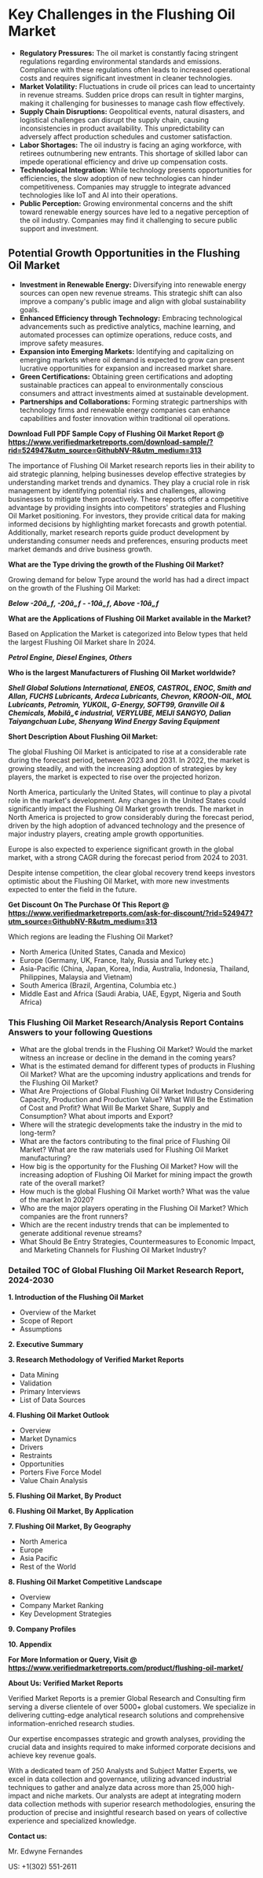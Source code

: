 <p class="">    <h1>Key Challenges in the Flushing Oil Market</h1>    <ul>        <li>            <strong>Regulatory Pressures:</strong> The oil market is constantly facing stringent regulations regarding environmental standards and emissions. Compliance with these regulations often leads to increased operational costs and requires significant investment in cleaner technologies.        </li>        <li>            <strong>Market Volatility:</strong> Fluctuations in crude oil prices can lead to uncertainty in revenue streams. Sudden price drops can result in tighter margins, making it challenging for businesses to manage cash flow effectively.        </li>        <li>            <strong>Supply Chain Disruptions:</strong> Geopolitical events, natural disasters, and logistical challenges can disrupt the supply chain, causing inconsistencies in product availability. This unpredictability can adversely affect production schedules and customer satisfaction.        </li>        <li>            <strong>Labor Shortages:</strong> The oil industry is facing an aging workforce, with retirees outnumbering new entrants. This shortage of skilled labor can impede operational efficiency and drive up compensation costs.        </li>        <li>            <strong>Technological Integration:</strong> While technology presents opportunities for efficiencies, the slow adoption of new technologies can hinder competitiveness. Companies may struggle to integrate advanced technologies like IoT and AI into their operations.        </li>        <li>            <strong>Public Perception:</strong> Growing environmental concerns and the shift toward renewable energy sources have led to a negative perception of the oil industry. Companies may find it challenging to secure public support and investment.        </li>    </ul>    <h2>Potential Growth Opportunities in the Flushing Oil Market</h1>    <ul>        <li>            <strong>Investment in Renewable Energy:</strong> Diversifying into renewable energy sources can open new revenue streams. This strategic shift can also improve a company's public image and align with global sustainability goals.        </li>        <li>            <strong>Enhanced Efficiency through Technology:</strong> Embracing technological advancements such as predictive analytics, machine learning, and automated processes can optimize operations, reduce costs, and improve safety measures.        </li>        <li>            <strong>Expansion into Emerging Markets:</strong> Identifying and capitalizing on emerging markets where oil demand is expected to grow can present lucrative opportunities for expansion and increased market share.        </li>        <li>            <strong>Green Certifications:</strong> Obtaining green certifications and adopting sustainable practices can appeal to environmentally conscious consumers and attract investments aimed at sustainable development.        </li>        <li>            <strong>Partnerships and Collaborations:</strong> Forming strategic partnerships with technology firms and renewable energy companies can enhance capabilities and foster innovation within traditional oil operations.        </li>    </ul></p><p class=""><strong>Download Full PDF Sample Copy of Flushing Oil Market Report @ <a href="https://www.verifiedmarketreports.com/download-sample/?rid=524947&utm_source=GithubNV-R&utm_medium=313" target="_blank">https://www.verifiedmarketreports.com/download-sample/?rid=524947&utm_source=GithubNV-R&utm_medium=313</a></strong></p><p>The importance of&nbsp;Flushing Oil Market research reports lies in their ability to aid strategic planning, helping businesses develop effective strategies by understanding market trends and dynamics. They play a crucial role in risk management by identifying potential risks and challenges, allowing businesses to mitigate them proactively. These reports offer a competitive advantage by providing insights into competitors' strategies and Flushing Oil Market positioning. For investors, they provide critical data for making informed decisions by highlighting market forecasts and growth potential. Additionally, market research reports guide product development by understanding consumer needs and preferences, ensuring products meet market demands and drive business growth.</p><p><strong>What are the&nbsp;Type driving the growth of the Flushing Oil Market?</strong></p><p id="" class="">Growing demand for below Type around the world has had a direct impact on the growth of the Flushing Oil Market:</p><p class=""><em><strong>Below -20â„ƒ, -20â„ƒ - -10â„ƒ, Above -10â„ƒ</strong></em></p><p class=""><strong>What are the&nbsp;Applications&nbsp;of Flushing Oil Market available in the Market?</strong></p><p id="" class="">Based on Application the Market is categorized into Below types that held the largest Flushing Oil Market share In 2024.</p><p class=""><em><strong>Petrol Engine, Diesel Engines, Others</strong></em></p><p class=""><strong>Who is the largest Manufacturers of Flushing Oil Market worldwide?</strong></p><p><em><strong>Shell Global Solutions International, ENEOS, CASTROL, ENOC, Smith and Allan, FUCHS Lubricants, Ardeca Lubricants, Chevron, KROON-OIL, MOL Lubricants, Petromin, YUKOIL, G-Energy, SOFT99, Granville Oil & Chemicals, Mobilâ„¢ industrial, VERYLUBE, MEIJI SANGYO, Dalian Taiyangchuan Lube, Shenyang Wind Energy Saving Equipment</strong></em></p><p id="" class=""><strong>Short Description About Flushing Oil Market:</strong></p><p>The global Flushing Oil Market is anticipated to rise at a considerable rate during the forecast period, between 2023 and 2031. In 2022, the market is growing steadily, and with the increasing adoption of strategies by key players, the market is expected to rise over the projected horizon.</p><p>North America, particularly the United States, will continue to play a pivotal role in the market's development. Any changes in the United States could significantly impact the Flushing Oil Market growth trends. The market in North America is projected to grow considerably during the forecast period, driven by the high adoption of advanced technology and the presence of major industry players, creating ample growth opportunities.</p><p>Europe is also expected to experience significant growth in the global market, with a strong CAGR during the forecast period from 2024 to 2031.</p><p>Despite intense competition, the clear global recovery trend keeps investors optimistic about the Flushing Oil Market, with more new investments expected to enter the field in the future.</p><p id="" class=""><strong>Get Discount On The Purchase Of This Report @ <a href="https://www.verifiedmarketreports.com/ask-for-discount/?rid=524947?utm_source=GithubNV-R&utm_medium=313" target="_blank">https://www.verifiedmarketreports.com/ask-for-discount/?rid=524947?utm_source=GithubNV-R&utm_medium=313</a></strong></p><p class="">Which regions are leading the Flushing Oil Market?</p><ul><li>North America (United States, Canada and Mexico)</li><li>Europe (Germany, UK, France, Italy, Russia and Turkey etc.)</li><li>Asia-Pacific (China, Japan, Korea, India, Australia, Indonesia, Thailand, Philippines, Malaysia and Vietnam)</li><li>South America (Brazil, Argentina, Columbia etc.)</li><li>Middle East and Africa (Saudi Arabia, UAE, Egypt, Nigeria and South Africa)</li></ul><h3 id="" class="">This Flushing Oil Market Research/Analysis Report Contains Answers to your following Questions</h3><ul><li>What are the global trends in the Flushing Oil Market? Would the market witness an increase or decline in the demand in the coming years?</li><li>What is the estimated demand for different types of products in Flushing Oil Market? What are the upcoming industry applications and trends for the Flushing Oil Market?</li><li>What Are Projections of Global Flushing Oil Market Industry Considering Capacity, Production and Production Value? What Will Be the Estimation of Cost and Profit? What Will Be Market Share, Supply and Consumption? What about imports and Export?</li><li>Where will the strategic developments take the industry in the mid to long-term?</li><li>What are the factors contributing to the final price of Flushing Oil Market? What are the raw materials used for Flushing Oil Market manufacturing?</li><li>How big is the opportunity for the Flushing Oil Market? How will the increasing adoption of Flushing Oil Market for mining impact the growth rate of the overall market?</li><li>How much is the global Flushing Oil Market worth? What was the value of the market In 2020?</li><li>Who are the major players operating in the Flushing Oil Market? Which companies are the front runners?</li><li>Which are the recent industry trends that can be implemented to generate additional revenue streams?</li><li>What Should Be Entry Strategies, Countermeasures to Economic Impact, and Marketing Channels for Flushing Oil Market Industry?</li></ul><h3 id="" class="">Detailed TOC of Global Flushing Oil Market Research Report, 2024-2030</h3><p id="" class=""><strong>1. Introduction of the Flushing Oil Market</strong></p><ul><li>Overview of the Market</li><li>Scope of Report</li><li>Assumptions</li></ul><p id="" class=""><strong>2. Executive Summary</strong></p><p id="" class=""><strong>3. Research Methodology of Verified Market Reports</strong></p><ul><li>Data Mining</li><li>Validation</li><li>Primary Interviews</li><li>List of Data Sources</li></ul><p id="" class=""><strong>4. Flushing Oil Market Outlook</strong></p><ul><li>Overview</li><li>Market Dynamics</li><li>Drivers</li><li>Restraints</li><li>Opportunities</li><li>Porters Five Force Model</li><li>Value Chain Analysis</li></ul><p id="" class=""><strong>5. Flushing Oil Market, By Product</strong></p><p id="" class=""><strong>6. Flushing Oil Market, By Application</strong></p><p id="" class=""><strong>7. Flushing Oil Market, By Geography</strong></p><ul><li>North America</li><li>Europe</li><li>Asia Pacific</li><li>Rest of the World</li></ul><p id="" class=""><strong>8. Flushing Oil Market Competitive Landscape</strong></p><ul><li>Overview</li><li>Company Market Ranking</li><li>Key Development Strategies</li></ul><p id="" class=""><strong>9. Company Profiles</strong></p><p id="" class=""><strong>10. Appendix</strong></p><p id="" class=""><strong>For More Information or Query, Visit @ <a href="https://www.verifiedmarketreports.com/product/flushing-oil-market/" target="_blank">https://www.verifiedmarketreports.com/product/flushing-oil-market/</a></strong></p><p id="" class=""><strong>About Us: Verified Market Reports</strong></p><p id="" class="">Verified Market Reports is a premier Global Research and Consulting firm serving a diverse clientele of over 5000+ global customers. We specialize in delivering cutting-edge analytical research solutions and comprehensive information-enriched research studies.</p><p id="" class="">Our expertise encompasses strategic and growth analyses, providing the crucial data and insights required to make informed corporate decisions and achieve key revenue goals.</p><p id="" class="">With a dedicated team of 250 Analysts and Subject Matter Experts, we excel in data collection and governance, utilizing advanced industrial techniques to gather and analyze data across more than 25,000 high-impact and niche markets. Our analysts are adept at integrating modern data collection methods with superior research methodologies, ensuring the production of precise and insightful research based on years of collective experience and specialized knowledge.</p><p id="" class=""><strong>Contact us:</strong></p><p id="" class="">Mr. Edwyne Fernandes</p><p id="" class="">US: +1(302) 551-2611</p>